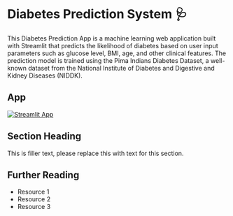 # Diabetes Prediction System 🩺 

This Diabetes Prediction App is a machine learning web application built with Streamlit that predicts the likelihood of diabetes based on user input parameters such as glucose level, BMI, age, and other clinical features. The prediction model is trained using the Pima Indians Diabetes Dataset, a well-known dataset from the National Institute of Diabetes and Digestive and Kidney Diseases (NIDDK).

## App

[![Streamlit App](https://static.streamlit.io/badges/streamlit_badge_black_white.svg)](https://diabetes-app.streamlit.app/)

## Section Heading

This is filler text, please replace this with text for this section.

## Further Reading

- Resource 1
- Resource 2
- Resource 3

